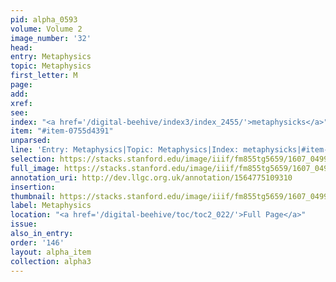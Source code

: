 ```yaml
---
pid: alpha_0593
volume: Volume 2
image_number: '32'
head:
entry: Metaphysics
topic: Metaphysics
first_letter: M
page:
add:
xref:
see:
index: "<a href='/digital-beehive/index3/index_2455/'>metaphysicks</a>"
item: "#item-0755d4391"
unparsed:
line: 'Entry: Metaphysics|Topic: Metaphysics|Index: metaphysicks|#item-0755d4391'
selection: https://stacks.stanford.edu/image/iiif/fm855tg5659/1607_0499/748,3873,2949,236/full/0/default.jpg
full_image: https://stacks.stanford.edu/image/iiif/fm855tg5659/1607_0499/full/full/0/default.jpg
annotation_uri: http://dev.llgc.org.uk/annotation/1564775109310
insertion:
thumbnail: https://stacks.stanford.edu/image/iiif/fm855tg5659/1607_0499/748,3873,600,180/250,/0/default.jpg
label: Metaphysics
location: "<a href='/digital-beehive/toc/toc2_022/'>Full Page</a>"
issue:
also_in_entry:
order: '146'
layout: alpha_item
collection: alpha3
---
```

